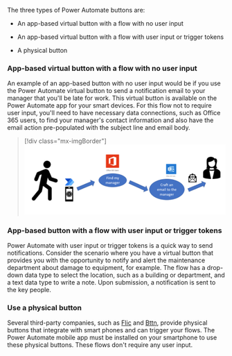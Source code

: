 The three types of Power Automate buttons are:

- An app-based virtual button with a flow with no user input

- An app-based virtual button with a flow with user input or trigger tokens

- A physical button

### App-based virtual button with a flow with no user input

An example of an app-based button with no user input would be if you
use the Power Automate virtual button to send a notification email to your manager
that you'll be late for work. This virtual button
is available on the Power Automate app for your smart devices. For this flow not to require user input, you'll need to have necessary
data connections, such as Office 365 users, to find your manager's
contact information and also have the email action pre-populated with
the subject line and email body.

> [!div class="mx-imgBorder"]
> [![Diagram of a contact manager button flow with no user input.](../media/flow-no-input.png)](../media/flow-no-input.png#lightbox)

### App-based button with a flow with user input or trigger tokens

Power Automate with user input or trigger tokens is a quick way
to send notifications. Consider the scenario where you have a
virtual button that provides you with the
opportunity to notify and alert the maintenance department about
damage to equipment, for example. The flow has a drop-down data type to select the location, such
as a building or department, and a text data type to write a note. Upon
submission, a notification is sent to the key people.

### Use a physical button

Several third-party companies, such as [Flic](https://flic.io/?azure-portal=true)
and [Bttn](https://bt.tn/?azure-portal=true), provide physical buttons that integrate
with smart phones and can trigger your flows. The Power Automate mobile
app must be installed on your smartphone to use these physical buttons. These flows don't require any user
input.
